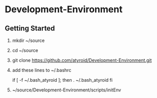 # Development-Environment

## Getting Started

1. mkdir ~/source
2. cd ~/source
3. git clone https://github.com/atyroid/Development-Environment.git
4. add these lines to ~/.bashrc

	if [ -f ~/.bash_atyroid ]; then
		. ~/.bash_atyroid
	fi
	
5. ~/source/Development-Environment/scripts/initEnv
